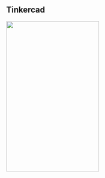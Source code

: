 ## Tinkercad 
<img width="70%" height="400px" src="https://github.com/user-attachments/assets/204596f7-838b-4668-aad0-bc25db980cba">
